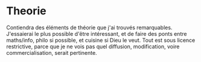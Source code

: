 # Theorie  
Contiendra des éléments de théorie que j'ai trouvés remarquables. J'essaierai le plus possible d'être intéressant, et de faire des ponts entre maths/info, philo si possible, et cuisine si Dieu le veut. Tout est sous licence restrictive, parce que je ne vois pas quel diffusion, modification, voire commercialisation, serait pertinente.

